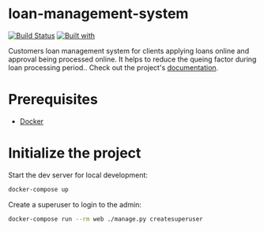 # loan-management-system

[![Build Status](https://travis-ci.org/BikoCodes/loan-management-system.svg?branch=master)](https://travis-ci.org/BikoCodes/loan-management-system)
[![Built with](https://img.shields.io/badge/Built_with-Cookiecutter_Django_Rest-F7B633.svg)](https://github.com/agconti/cookiecutter-django-rest)

Customers loan management system for clients applying loans online and approval being processed online. It helps to reduce the queing factor during loan processing period.. Check out the project's [documentation](http://BikoCodes.github.io/loan-management-system/).

# Prerequisites

- [Docker](https://docs.docker.com/docker-for-mac/install/)

# Initialize the project

Start the dev server for local development:

```bash
docker-compose up
```

Create a superuser to login to the admin:

```bash
docker-compose run --rm web ./manage.py createsuperuser
```

